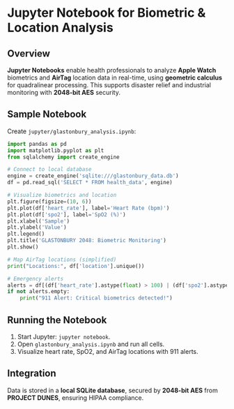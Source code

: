 # Jupyter Notebook for Biometric & Location Analysis

## Overview

**Jupyter Notebooks** enable health professionals to analyze **Apple Watch** biometrics and **AirTag** location data in real-time, using **geometric calculus** for quadralinear processing. This supports disaster relief and industrial monitoring with **2048-bit AES** security.

## Sample Notebook

Create `jupyter/glastonbury_analysis.ipynb`:
```python
import pandas as pd
import matplotlib.pyplot as plt
from sqlalchemy import create_engine

# Connect to local database
engine = create_engine('sqlite:///glastonbury_data.db')
df = pd.read_sql('SELECT * FROM health_data', engine)

# Visualize biometrics and location
plt.figure(figsize=(10, 6))
plt.plot(df['heart_rate'], label='Heart Rate (bpm)')
plt.plot(df['spo2'], label='SpO2 (%)')
plt.xlabel('Sample')
plt.ylabel('Value')
plt.legend()
plt.title('GLASTONBURY 2048: Biometric Monitoring')
plt.show()

# Map AirTag locations (simplified)
print("Locations:", df['location'].unique())

# Emergency alerts
alerts = df[(df['heart_rate'].astype(float) > 100) | (df['spo2'].astype(float) < 90)]
if not alerts.empty:
    print("911 Alert: Critical biometrics detected!")
```

## Running the Notebook

1. Start Jupyter: `jupyter notebook`.
2. Open `glastonbury_analysis.ipynb` and run all cells.
3. Visualize heart rate, SpO2, and AirTag locations with 911 alerts.

## Integration

Data is stored in a **local SQLite database**, secured by **2048-bit AES** from **PROJECT DUNES**, ensuring HIPAA compliance.
